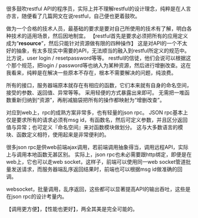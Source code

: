 很多鼓吹restful API的程序员，实际上并不理解restful的设计理念，纯粹是在人言亦言，随便看了几篇网文在说restful，自己便也更着鼓吹。

做为一个合格的技术人员，最基础的要求是要对自己所使用的技术有了解，明白各种技术的适用场景，然后因地制宜。
【restful首先是要求必须把所有的应用定义成为“**resource**”，然后只能针对资源做有限的四种操作】
这是对API的一个不太好的抽象，有太多现实中需要的API，无法顺当的融入到restful所定义的规范中。
比方说，user login / resetpassword等等。
restful的信徒，他们会说可以根据这个那个规范，把login / password等也纳入为某种资源，然后进行增删改查。这在我看来，纯粹是在解决一些原本不存在，根本不需要解决的问题，纯浪费。


所有的接口，服务器端原本就存在有相应的函数，它们本来就有自身的命名空间，接受的参数、返回值、异常等等。
采用轻便的方式暴露出来即可。
无需把一堆函数重新归纳到“资源”，再削减脑袋把所有的操作都映射为“增删改查”。


对应到web上，rpc的成熟方案非常多，也有轻量的json rpc。
JSON rpc基本上仅是要求所有的请求必须有msg id，有函数名，然后可定义参数，并且区分返回值与异常；也可定义『命名空间』来对函数模块做划分。
这与大多数语言的模块、函数定义相符，使用起来是非常便利的。


很多json rpc是供web前端ajax调用，若前端调用抽象得当，调用远程API，实际上与调用本地函数无甚区别。
实际上，json rpc也未必需要跟http绑定，即便是在web上，它也可以走web socket，这样子，前端可以使用同一web socket管道批量发送请求，而服务器端乱序返回结果时，前端也可以根据msg id做准确的回调。


websocket，批量调用，乱序返回，这些都可以显著提高API的输出吞吐，这些是在json rpc的设计考量内。


【调用更方便】，【性能也更好】，两全其美是完全可能的。

